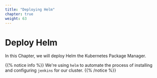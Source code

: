 ```yaml
---
title: "Deploying Helm"
chapter: true
weight: 63
---
```


# Deploy Helm

In this Chapter, we will deploy Helm the Kubernetes Package Manager.

{{% notice info %}}
We're using `helm` to automate the process of installing and configuring
`jenkins` for our cluster.
{{% /notice %}}
